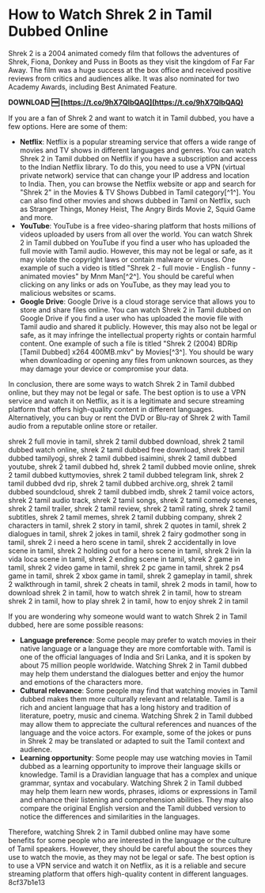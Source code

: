 
 
# How to Watch Shrek 2 in Tamil Dubbed Online
 
Shrek 2 is a 2004 animated comedy film that follows the adventures of Shrek, Fiona, Donkey and Puss in Boots as they visit the kingdom of Far Far Away. The film was a huge success at the box office and received positive reviews from critics and audiences alike. It was also nominated for two Academy Awards, including Best Animated Feature.
 
**DOWNLOAD 🆓 [https://t.co/9hX7QlbQAQ](https://t.co/9hX7QlbQAQ)**


 
If you are a fan of Shrek 2 and want to watch it in Tamil dubbed, you have a few options. Here are some of them:
 
- **Netflix**: Netflix is a popular streaming service that offers a wide range of movies and TV shows in different languages and genres. You can watch Shrek 2 in Tamil dubbed on Netflix if you have a subscription and access to the Indian Netflix library. To do this, you need to use a VPN (virtual private network) service that can change your IP address and location to India. Then, you can browse the Netflix website or app and search for "Shrek 2" in the Movies & TV Shows Dubbed in Tamil category[^1^]. You can also find other movies and shows dubbed in Tamil on Netflix, such as Stranger Things, Money Heist, The Angry Birds Movie 2, Squid Game and more.
- **YouTube**: YouTube is a free video-sharing platform that hosts millions of videos uploaded by users from all over the world. You can watch Shrek 2 in Tamil dubbed on YouTube if you find a user who has uploaded the full movie with Tamil audio. However, this may not be legal or safe, as it may violate the copyright laws or contain malware or viruses. One example of such a video is titled "Shrek 2 - full movie - English - funny - animated movies" by Mnm Man[^2^]. You should be careful when clicking on any links or ads on YouTube, as they may lead you to malicious websites or scams.
- **Google Drive**: Google Drive is a cloud storage service that allows you to store and share files online. You can watch Shrek 2 in Tamil dubbed on Google Drive if you find a user who has uploaded the movie file with Tamil audio and shared it publicly. However, this may also not be legal or safe, as it may infringe the intellectual property rights or contain harmful content. One example of such a file is titled "Shrek 2 (2004) BDRip [Tamil Dubbed] x264 400MB.mkv" by Movies[^3^]. You should be wary when downloading or opening any files from unknown sources, as they may damage your device or compromise your data.

In conclusion, there are some ways to watch Shrek 2 in Tamil dubbed online, but they may not be legal or safe. The best option is to use a VPN service and watch it on Netflix, as it is a legitimate and secure streaming platform that offers high-quality content in different languages. Alternatively, you can buy or rent the DVD or Blu-ray of Shrek 2 with Tamil audio from a reputable online store or retailer.
 
shrek 2 full movie in tamil,  shrek 2 tamil dubbed download,  shrek 2 tamil dubbed watch online,  shrek 2 tamil dubbed free download,  shrek 2 tamil dubbed tamilyogi,  shrek 2 tamil dubbed isaimini,  shrek 2 tamil dubbed youtube,  shrek 2 tamil dubbed hd,  shrek 2 tamil dubbed movie online,  shrek 2 tamil dubbed kuttymovies,  shrek 2 tamil dubbed telegram link,  shrek 2 tamil dubbed dvd rip,  shrek 2 tamil dubbed archive.org,  shrek 2 tamil dubbed soundcloud,  shrek 2 tamil dubbed imdb,  shrek 2 tamil voice actors,  shrek 2 tamil audio track,  shrek 2 tamil songs,  shrek 2 tamil comedy scenes,  shrek 2 tamil trailer,  shrek 2 tamil review,  shrek 2 tamil rating,  shrek 2 tamil subtitles,  shrek 2 tamil memes,  shrek 2 tamil dubbing company,  shrek 2 characters in tamil,  shrek 2 story in tamil,  shrek 2 quotes in tamil,  shrek 2 dialogues in tamil,  shrek 2 jokes in tamil,  shrek 2 fairy godmother song in tamil,  shrek 2 i need a hero scene in tamil,  shrek 2 accidentally in love scene in tamil,  shrek 2 holding out for a hero scene in tamil,  shrek 2 livin la vida loca scene in tamil,  shrek 2 ending scene in tamil,  shrek 2 game in tamil,  shrek 2 video game in tamil,  shrek 2 pc game in tamil,  shrek 2 ps4 game in tamil,  shrek 2 xbox game in tamil,  shrek 2 gameplay in tamil,  shrek 2 walkthrough in tamil,  shrek 2 cheats in tamil,  shrek 2 mods in tamil,  how to download shrek 2 in tamil,  how to watch shrek 2 in tamil,  how to stream shrek 2 in tamil,  how to play shrek 2 in tamil,  how to enjoy shrek 2 in tamil
  
If you are wondering why someone would want to watch Shrek 2 in Tamil dubbed, here are some possible reasons:

- **Language preference**: Some people may prefer to watch movies in their native language or a language they are more comfortable with. Tamil is one of the official languages of India and Sri Lanka, and it is spoken by about 75 million people worldwide. Watching Shrek 2 in Tamil dubbed may help them understand the dialogues better and enjoy the humor and emotions of the characters more.
- **Cultural relevance**: Some people may find that watching movies in Tamil dubbed makes them more culturally relevant and relatable. Tamil is a rich and ancient language that has a long history and tradition of literature, poetry, music and cinema. Watching Shrek 2 in Tamil dubbed may allow them to appreciate the cultural references and nuances of the language and the voice actors. For example, some of the jokes or puns in Shrek 2 may be translated or adapted to suit the Tamil context and audience.
- **Learning opportunity**: Some people may use watching movies in Tamil dubbed as a learning opportunity to improve their language skills or knowledge. Tamil is a Dravidian language that has a complex and unique grammar, syntax and vocabulary. Watching Shrek 2 in Tamil dubbed may help them learn new words, phrases, idioms or expressions in Tamil and enhance their listening and comprehension abilities. They may also compare the original English version and the Tamil dubbed version to notice the differences and similarities in the languages.

Therefore, watching Shrek 2 in Tamil dubbed online may have some benefits for some people who are interested in the language or the culture of Tamil speakers. However, they should be careful about the sources they use to watch the movie, as they may not be legal or safe. The best option is to use a VPN service and watch it on Netflix, as it is a reliable and secure streaming platform that offers high-quality content in different languages.
 8cf37b1e13
 
